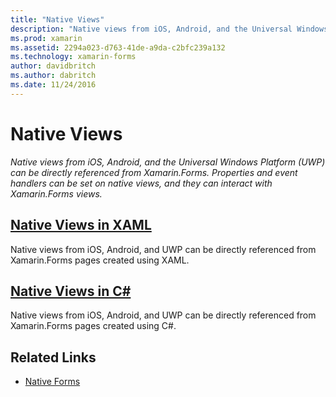 ```yaml
---
title: "Native Views"
description: "Native views from iOS, Android, and the Universal Windows Platform (UWP) can be directly referenced from Xamarin.Forms. Properties and event handlers can be set on native views, and they can interact with Xamarin.Forms views."
ms.prod: xamarin
ms.assetid: 2294a023-d763-41de-a9da-c2bfc239a132
ms.technology: xamarin-forms
author: davidbritch
ms.author: dabritch
ms.date: 11/24/2016
---
```


# Native Views

_Native views from iOS, Android, and the Universal Windows Platform (UWP) can be directly referenced from Xamarin.Forms. Properties and event handlers can be set on native views, and they can interact with Xamarin.Forms views._

## [Native Views in XAML](xaml.md)

Native views from iOS, Android, and UWP can be directly referenced from Xamarin.Forms pages created using XAML.

## [Native Views in C#](code.md)

Native views from iOS, Android, and UWP can be directly referenced from Xamarin.Forms pages created using C#.


## Related Links

- [Native Forms](~/xamarin-forms/platform/native-forms.md)
